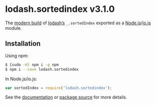 # lodash.sortedindex v3.1.0

The [modern build](https://github.com/lodash/lodash/wiki/Build-Differences) of [lodash’s](https://lodash.com/) `_.sortedIndex` exported as a [Node.js](http://nodejs.org/)/[io.js](https://iojs.org/) module.

## Installation

Using npm:

```bash
$ {sudo -H} npm i -g npm
$ npm i --save lodash.sortedindex
```

In Node.js/io.js:

```js
var sortedIndex = require('lodash.sortedindex');
```

See the [documentation](https://lodash.com/docs#sortedIndex) or [package source](https://github.com/lodash/lodash/blob/3.1.0-npm-packages/lodash.sortedindex) for more details.
